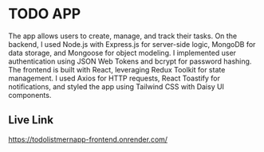 # TODO APP

The app allows users to create, manage, and track their tasks. On the backend, I used Node.js with Express.js for server-side logic, MongoDB for data storage, and Mongoose for object modeling. I implemented user authentication using JSON Web Tokens and bcrypt for password hashing. The frontend is built with React, leveraging Redux Toolkit for state management. I used Axios for HTTP requests, React Toastify for notifications, and styled the app using Tailwind CSS with Daisy UI components.

## Live Link

https://todolistmernapp-frontend.onrender.com/
